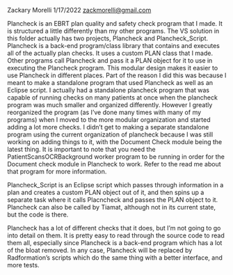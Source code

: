 Zackary Morelli
1/17/2022
zackmorelli@gmail.com

Plancheck is an EBRT plan quality and safety check program that I made. It is structured a little differently than my other programs. The VS solution in this folder actually has two projects, Plancheck and Plancheck_Script. Plancheck is a back-end program/class library that contains and executes all of the actually plan checks. It uses a custom PLAN class that I made. Other programs call Plancheck and pass it a PLAN object for it to use in executing the Plancheck program. This modular design makes it easier to use Plancheck in different places. Part of the reason I did this was because I meant to make a standalone program that used Plancheck as well as an Eclipse script. I actually had a standalone plancheck program that was capable of running checks on many patients at once when the plancheck program was much smaller and organized differently. However I greatly reorganized the program (as I’ve done many times with many of my programs) when I moved to the more modular organization and started adding a lot more checks. I didn’t get to making a separate standalone program using the current organization of plancheck because I was still working on adding things to it, with the Document Check module being the latest thing. It is important to note that you need the PatientScansOCRBackground worker program to be running in order for the Document check module in Plancheck to work. Refer to the read me about that program for more information.

Plancheck_Script is an Eclipse script which passes through information in a plan and creates a custom PLAN object out of it, and then spins up a separate task where it calls Placncheck and passes the PLAN object to it. Plancheck can also be called by Tiamat, although not in its current state, but the code is there. 
	
Plancheck has a lot of different checks that it does, but I’m not going to go into detail on them. It is pretty easy to read through the source code to read them all, especially since Plancheck is a back-end program which has a lot of the bloat removed. In any case, Plancheck will be replaced by Radformation’s scripts which do the same thing with a better interface, and more tests.
